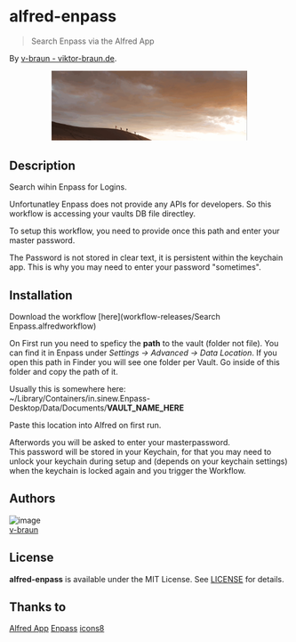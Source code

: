 # alfred-enpass
> Search Enpass via the Alfred App


By [v-braun - viktor-braun.de](https://viktor-braun.de).


<p align="center">
<img width="70%" src="resources/preview.gif" />
</p>


## Description
Search wihin Enpass for Logins.

Unfortunatley Enpass does not provide any APIs for developers.
So this workflow is accessing your vaults DB file directley.

To setup this workflow, you need to provide once this path and enter your master password.

The Password is not stored in clear text, it is persistent within the keychain app.
This is why you may need to enter your password "sometimes".


## Installation

Download the workflow [here](workflow-releases/Search Enpass.alfredworkflow)

On First run you need to speficy the **path** to the vault (folder not file).
You can find it in Enpass under *Settings -> Advanced -> Data Location*.
If you open this path in Finder you will see one folder per Vault.
Go inside of this folder and copy the path of it.

Usually this is somewhere here:  
~/Library/Containers/in.sinew.Enpass-Desktop/Data/Documents/**VAULT_NAME_HERE**


Paste this location into Alfred on first run.

Afterwords you will be asked to enter your masterpassword.  
This password will be stored in your Keychain, for that you may need to unlock your keychain during setup and (depends on your keychain settings) when the keychain is locked again and you trigger the Workflow.


## Authors

![image](https://avatars3.githubusercontent.com/u/4738210?v=3&amp;s=50)  
[v-braun](https://github.com/v-braun/)



## License
**alfred-enpass** is available under the MIT License. See [LICENSE](LICENSE) for details.


## Thanks to
[Alfred App](https://www.alfredapp.com/)
[Enpass](https://www.enpass.io/)
[icons8](https://icons8.com)